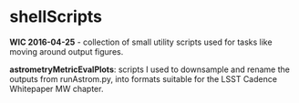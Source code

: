 # shellScripts #

**WIC 2016-04-25** - collection of small utility scripts used for tasks 
like moving around output figures. 

**astrometryMetricEvalPlots**: scripts I used to downsample and rename 
the outputs from runAstrom.py, into formats suitable for the LSST 
Cadence Whitepaper MW chapter.
